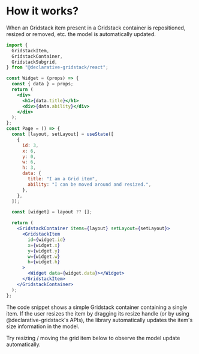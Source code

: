 # How it works?

When an Gridstack item present in a Gridstack container is repositioned, resized or removed, etc. the model is automatically updated.

```jsx
import {
  GridstackItem,
  GridstackContainer,
  GridstackSubgrid,
} from "@declarative-gridstack/react";

const Widget = (props) => {
  const { data } = props;
  return (
    <div>
      <h1>{data.title}</h1>
      <div>{data.ability}</div>
    </div>
  );
};
const Page = () => {
  const [layout, setLayout] = useState([
    {
      id: 3,
      x: 6,
      y: 0,
      w: 6,
      h: 3,
      data: {
        title: "I am a Grid item",
        ability: "I can be moved around and resized.",
      },
    },
  ]);

  const [widget] = layout ?? [];

  return (
    <GridstackContainer items={layout} setLayout={setLayout}>
      <GridstackItem
        id={widget.id}
        x={widget.x}
        y={widget.y}
        w={widget.w}
        h={widget.h}
      >
        <Widget data={widget.data}></Widget>
      </GridstackItem>
    </GridstackContainer>
  );
};
```

The code snippet shows a simple Gridstack container containing a single item. If the user resizes the item by dragging its resize handle (or by using @declarative-gridstack's APIs), the library automatically updates the item's size information in the model.

Try resizing / moving the grid item below to observe the model update automatically.

<div ref="el"></div>

<script setup>
import { createElement } from 'react'
import { createRoot } from 'react-dom/client'
import { ref, onMounted } from 'vue'
import {Simple} from '../frameworks/react/examples/simple/Simple.jsx'

const el = ref()
onMounted(() => {
  const root = createRoot(el.value)
  root.render(createElement(Simple, {}, null))
})
</script>
